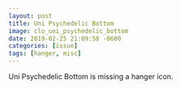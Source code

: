```yaml
---
layout: post
title: Uni Psychedelic Bottom
image: clo_uni_psychedelic_bottom
date: 2019-02-25 21:09:58 -0600
categories: [issue]
tags: [hanger, misc]
---
```


Uni Psychedelic Bottom is missing a hanger icon.
